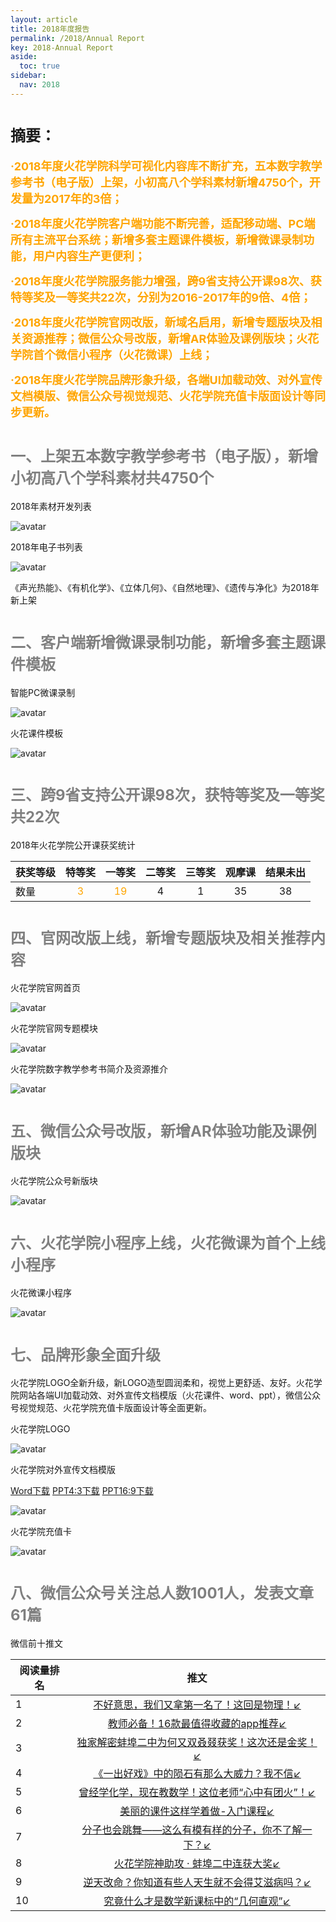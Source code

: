 ```yaml
---
layout: article
title: 2018年度报告
permalink: /2018/Annual Report
key: 2018-Annual Report
aside:
  toc: true
sidebar:
  nav: 2018
---
```


# <font size="5">摘要：</font>

<bro/><bro/>

**<font size="4" color="orange">·2018年度火花学院科学可视化内容库不断扩充，五本数字教学参考书（电子版）上架，小初高八个学科素材新增4750个，开发量为2017年的3倍；</font>**

**<font size="4" color="orange">·2018年度火花学院客户端功能不断完善，适配移动端、PC端所有主流平台系统；新增多套主题课件模板，新增微课录制功能，用户内容生产更便利； </font>**

**<font size="4" color="orange">·2018年度火花学院服务能力增强，跨9省支持公开课98次、获特等奖及一等奖共22次，分别为2016-2017年的9倍、4倍；</font>**

**<font size="4" color="orange">·2018年度火花学院官网改版，新域名启用，新增专题版块及相关资源推荐；微信公众号改版，新增AR体验及课例版块；火花学院首个微信小程序（火花微课）上线；</font>**

**<font size="4" color="orange">·2018年度火花学院品牌形象升级，各端UI加载动效、对外宣传文档模版、微信公众号视觉规范、火花学院充值卡版面设计等同步更新。</font>**

<bro/><bro/>

# <font size="5" color="gray">一、上架五本数字教学参考书（电子版），新增小初高八个学科素材共4750个</font>

2018年素材开发列表

![avatar](images/2018content0.png)

2018年电子书列表

![avatar](images/2018book.png)

《声光热能》、《有机化学》、《立体几何》、《自然地理》、《遗传与净化》为2018年新上架

# <font size="5" color="gray">二、客户端新增微课录制功能，新增多套主题课件模板</font>

智能PC微课录制

![avatar](images/2018mc1.jpg)

火花课件模板

![avatar](images/2018templates.png)

# <font size="5" color="gray">三、跨9省支持公开课98次，获特等奖及一等奖共22次</font>

2018年火花学院公开课获奖统计

| 获奖等级 |  特等奖 | 一等奖 | 二等奖	| 三等奖| 观摩课	| 结果未出	|	
|----------|:------:|:------:|:------:|:------:|:------:|:------:|
|数量| <font color="orange">3</font> | <font color="orange">19</font>	| 4 | 1 | 35 | 38 |

# <font size="5" color="gray">四、官网改版上线，新增专题版块及相关推荐内容</font>

火花学院官网首页

![avatar](images/2018website.png)

火花学院官网专题模块

![avatar](images/2018topic1.png)

火花学院数字教学参考书简介及资源推介

![avatar](images/2018content.png)

# <font size="5" color="gray">五、微信公众号改版，新增AR体验功能及课例版块</font>

火花学院公众号新版块

![avatar](images/2018WeChat1.png)

# <font size="5" color="gray">六、火花学院小程序上线，火花微课为首个上线小程序</font>

火花微课小程序

![avatar](images/20181227.png)

# <font size="5" color="gray">七、品牌形象全面升级</font>

火花学院LOGO全新升级，新LOGO造型圆润柔和，视觉上更舒适、友好。火花学院网站各端UI加载动效、对外宣传文档模版（火花课件、word、ppt），微信公众号视觉规范、火花学院充值卡版面设计等全面更新。

火花学院LOGO

![avatar](images/2018logo.png)

火花学院对外宣传文档模版

[Word下载](images/火花学院word模板.docx)
[PPT4:3下载](images/火花学院ppt模版--4_3.pptx)
[PPT16:9下载](images/火花学院ppt模版-16_9.pptx)

![avatar](images/2018templates2.png)

火花学院充值卡

![avatar](images/2018card.png)

# <font size="5" color="gray">八、微信公众号关注总人数1001人，发表文章61篇</font>

微信前十推文

| 阅读量排名 |  推文  | 
|-------------|:------:|
| 1	|[不好意思，我们又拿第一名了！这回是物理！↙]()|
| 2	|[教师必备！16款最值得收藏的app推荐↙](https://mp.weixin.qq.com/s/Zr81jnhnh83AdPo5LRu5-w)|
| 3	|[独家解密蚌埠二中为何又双叒叕获奖！这次还是金奖！↙]()|
| 4	|[《一出好戏》中的陨石有那么大威力？我不信↙]()|
| 5	|[曾经学化学，现在教数学！这位老师“心中有团火”！↙]()|
| 6	|[美丽的课件这样学着做-入门课程↙]()|
| 7	|[分子也会跳舞——这么有模有样的分子，你不了解一下？↙]()|
| 8	|[火花学院神助攻 · 蚌埠二中连获大奖↙]()|
| 9	|[逆天改命？你知道有些人天生就不会得艾滋病吗？↙]()|
|10|[究竟什么才是数学新课标中的“几何直观”↙]()|

